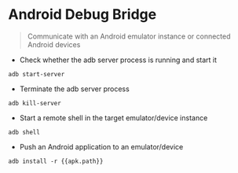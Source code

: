 # Android Debug Bridge

> Communicate with an Android emulator instance or connected Android devices

- Check whether the adb server process is running and start it

`adb start-server`

- Terminate the adb server process

`adb kill-server`

- Start a remote shell in the target emulator/device instance

`adb shell`

- Push an Android application to an emulator/device

`adb install -r {{apk.path}}`
